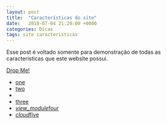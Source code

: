 ```yaml
---
layout: post
title:  "Características do site"
date:   2018-07-04 21:20:00 +0000
categories: Dicas
tags: site caracteristicas
---
```


Esse post é voltado somente para demonstração de todas as características que este website possui.


 <!-- Dropdown Trigger -->
 <a class='dropdown-button btn' covertrigger="true" href='#' data-activates='dropdown1'>Drop Me!</a>

 <!-- Dropdown Structure -->
 <ul id='dropdown1' class='dropdown-content'>
   <li><a href="#!">one</a></li>
   <li><a href="#!">two</a></li>
   <li class="divider" tabindex="-1"></li>
   <li><a href="#!">three</a></li>
   <li><a href="#!"><i class="material-icons">view_module</i>four</a></li>
   <li><a href="#!"><i class="material-icons">cloud</i>five</a></li>
 </ul>

<script>
$('.dropdown-button').dropdown();
</script>

